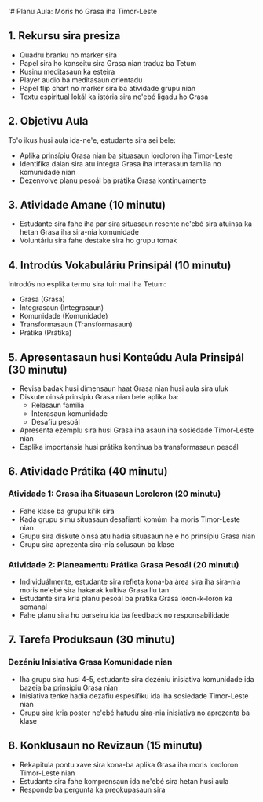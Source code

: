 '# Planu Aula: Moris ho Grasa iha Timor-Leste

## 1. Rekursu sira presiza

- Quadru branku no marker sira
- Papel sira ho konseitu sira Grasa nian traduz ba Tetum
- Kusinu meditasaun ka esteira 
- Player audio ba meditasaun orientadu
- Papel flip chart no marker sira ba atividade grupu nian
- Textu espiritual lokál ka istória sira ne'ebé ligadu ho Grasa

## 2. Objetivu Aula

To'o ikus husi aula ida-ne'e, estudante sira sei bele:
- Aplika prinsípiu Grasa nian ba situasaun loroloron iha Timor-Leste
- Identifika dalan sira atu integra Grasa iha interasaun família no komunidade nian
- Dezenvolve planu pesoál ba prátika Grasa kontinuamente

## 3. Atividade Amane (10 minutu)

- Estudante sira fahe iha par sira situasaun resente ne'ebé sira atuinsa ka hetan Grasa iha sira-nia komunidade
- Voluntáriu sira fahe destake sira ho grupu tomak

## 4. Introdús Vokabuláriu Prinsipál (10 minutu)

Introdús no esplika termu sira tuir mai iha Tetum:
- Grasa (Grasa)
- Integrasaun (Integrasaun)
- Komunidade (Komunidade)
- Transformasaun (Transformasaun)
- Prátika (Prátika)

## 5. Apresentasaun husi Konteúdu Aula Prinsipál (30 minutu)

- Revisa badak husi dimensaun haat Grasa nian husi aula sira uluk
- Diskute oinsá prinsípiu Grasa nian bele aplika ba:
  - Relasaun família
  - Interasaun komunidade
  - Desafiu pesoál
- Apresenta ezemplu sira husi Grasa iha asaun iha sosiedade Timor-Leste nian
- Esplika importánsia husi prátika kontinua ba transformasaun pesoál

## 6. Atividade Prátika (40 minutu)

### Atividade 1: Grasa iha Situasaun Loroloron (20 minutu)
- Fahe klase ba grupu ki'ik sira
- Kada grupu simu situasaun desafianti komúm iha moris Timor-Leste nian
- Grupu sira diskute oinsá atu hadia situasaun ne'e ho prinsípiu Grasa nian
- Grupu sira aprezenta sira-nia solusaun ba klase

### Atividade 2: Planeamentu Prátika Grasa Pesoál (20 minutu)
- Individuálmente, estudante sira refleta kona-ba área sira iha sira-nia moris ne'ebé sira hakarak kultiva Grasa liu tan
- Estudante sira kria planu pesoál ba prátika Grasa loron-k-loron ka semanal
- Fahe planu sira ho parseiru ida ba feedback no responsabilidade

## 7. Tarefa Produksaun (30 minutu)

### Dezéniu Inisiativa Grasa Komunidade nian
- Iha grupu sira husi 4-5, estudante sira dezéniu inisiativa komunidade ida bazeia ba prinsípiu Grasa nian
- Inisiativa tenke hadia dezafiu espesífiku ida iha sosiedade Timor-Leste nian
- Grupu sira kria poster ne'ebé hatudu sira-nia inisiativa no aprezenta ba klase

## 8. Konklusaun no Revizaun (15 minutu)

- Rekapitula pontu xave sira kona-ba aplika Grasa iha moris loroloron Timor-Leste nian
- Estudante sira fahe komprensaun ida ne'ebé sira hetan husi aula
- Responde ba pergunta ka preokupasaun sira

##